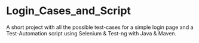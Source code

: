 # Login_Cases_and_Script
A short project with all the possible test-cases for a simple login page and a Test-Automation script using Selenium &amp; Test-ng with Java &amp; Maven.
